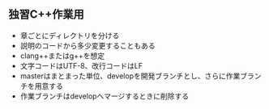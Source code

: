 ## 独習C++作業用
  - 章ごとにディレクトリを分ける
  - 説明のコードから多少変更することもある
  - clang++またはg++を想定
  - 文字コードはUTF-8、改行コードはLF
  - masterはまとまった単位、developを開発ブランチとし、さらに作業ブランチを用意する
  - 作業ブランチはdevelopへマージするときに削除する

